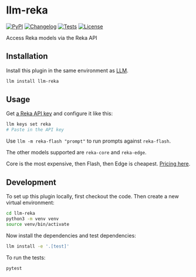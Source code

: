 # llm-reka

[![PyPI](https://img.shields.io/pypi/v/llm-reka.svg)](https://pypi.org/project/llm-reka/)
[![Changelog](https://img.shields.io/github/v/release/simonw/llm-reka?include_prereleases&label=changelog)](https://github.com/simonw/llm-reka/releases)
[![Tests](https://github.com/simonw/llm-reka/actions/workflows/test.yml/badge.svg)](https://github.com/simonw/llm-reka/actions/workflows/test.yml)
[![License](https://img.shields.io/badge/license-Apache%202.0-blue.svg)](https://github.com/simonw/llm-reka/blob/main/LICENSE)

Access Reka models via the Reka API

## Installation

Install this plugin in the same environment as [LLM](https://llm.datasette.io/).
```bash
llm install llm-reka
```
## Usage

Get [a Reka API key](https://platform.reka.ai/apikeys) and configure it like this:
```bash
llm keys set reka
# Paste in the API key
```

Use `llm -m reka-flash "prompt"` to run prompts against `reka-flash`.

The other models supported are `reka-core` and `reka-edge`.

Core is the most expensive, then Flash, then Edge is cheapest. [Pricing here]().

## Development

To set up this plugin locally, first checkout the code. Then create a new virtual environment:
```bash
cd llm-reka
python3 -m venv venv
source venv/bin/activate
```
Now install the dependencies and test dependencies:
```bash
llm install -e '.[test]'
```
To run the tests:
```bash
pytest
```
